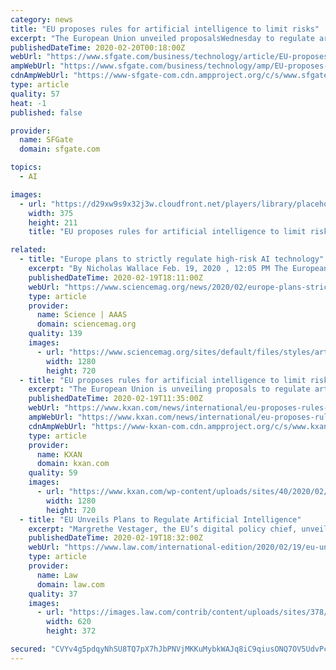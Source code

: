 ```yaml
---
category: news
title: "EU proposes rules for artificial intelligence to limit risks"
excerpt: "The European Union unveiled proposalsWednesday to regulate artificial intelligence that call for strict rules and safeguards on risky applications of the rapidly developing technology. The report is part of the bloc's wider digital strategy aimed at maintaining its position as the global pacesetter on technological standards."
publishedDateTime: 2020-02-20T00:18:00Z
webUrl: "https://www.sfgate.com/business/technology/article/EU-proposes-rules-for-artificial-intelligence-to-15066968.php"
ampWebUrl: "https://www.sfgate.com/business/technology/amp/EU-proposes-rules-for-artificial-intelligence-to-15066968.php"
cdnAmpWebUrl: "https://www-sfgate-com.cdn.ampproject.org/c/s/www.sfgate.com/business/technology/amp/EU-proposes-rules-for-artificial-intelligence-to-15066968.php"
type: article
quality: 57
heat: -1
published: false

provider:
  name: SFGate
  domain: sfgate.com

topics:
  - AI

images:
  - url: "https://d29xw9s9x32j3w.cloudfront.net/players/library/placeholder.png"
    width: 375
    height: 211
    title: "EU proposes rules for artificial intelligence to limit risks"

related:
  - title: "Europe plans to strictly regulate high-risk AI technology"
    excerpt: "By Nicholas Wallace Feb. 19, 2020 , 12:05 PM The European Commission today unveiled its plan to strictly regulate artificial intelligence (AI), distinguishing itself from more freewheeling approaches to the technology in the United States and China."
    publishedDateTime: 2020-02-19T18:11:00Z
    webUrl: "https://www.sciencemag.org/news/2020/02/europe-plans-strictly-regulate-high-risk-ai-technology"
    type: article
    provider:
      name: Science | AAAS
      domain: sciencemag.org
    quality: 139
    images:
      - url: "https://www.sciencemag.org/sites/default/files/styles/article_main_large/public/European_AI_Regulation_1280x720.jpg?itok=OAWMDBz_"
        width: 1280
        height: 720
  - title: "EU proposes rules for artificial intelligence to limit risks"
    excerpt: "The European Union is unveiling proposals to regulate artificial intelligence that call for strict rules and safeguards on risky applications of the emerging technology. The report"
    publishedDateTime: 2020-02-19T11:35:00Z
    webUrl: "https://www.kxan.com/news/international/eu-proposes-rules-for-artificial-intelligence-to-limit-risks/"
    ampWebUrl: "https://www.kxan.com/news/international/eu-proposes-rules-for-artificial-intelligence-to-limit-risks/amp/"
    cdnAmpWebUrl: "https://www-kxan-com.cdn.ampproject.org/c/s/www.kxan.com/news/international/eu-proposes-rules-for-artificial-intelligence-to-limit-risks/amp/"
    type: article
    provider:
      name: KXAN
      domain: kxan.com
    quality: 59
    images:
      - url: "https://www.kxan.com/wp-content/uploads/sites/40/2020/02/26a5d5519fb44b4cbb90a8135709a722.jpg?w=1280&h=720&crop=1"
        width: 1280
        height: 720
  - title: "EU Unveils Plans to Regulate Artificial Intelligence"
    excerpt: "Margrethe Vestager, the EU’s digital policy chief, unveiled a strategy for artificial intelligence on Wednesday that aims to boost the use of AI in Europe while addressing concerns about data privacy. “We want every citizen, every employee, every business to stand a fair chance to reap the benefits of digitalization,” she said in a statement."
    publishedDateTime: 2020-02-19T18:32:00Z
    webUrl: "https://www.law.com/international-edition/2020/02/19/eu-unveils-plans-to-regulate-artificial-intelligence/"
    type: article
    provider:
      name: Law
      domain: law.com
    quality: 37
    images:
      - url: "https://images.law.com/contrib/content/uploads/sites/378/2019/04/Artificial-Intelligence-Article-201904091050.jpg"
        width: 620
        height: 372

secured: "CVYv4g5pdqyNhSU8TQ7pX7hJbPNVjMKKuMybkWAJq8iC9qiusONQ7OV5UdvPcdrYNu85eiJMyoncSXLbnGQGmODGgyq2IKxrRbQ7B7L+lLqqN+0FIoxXSurj1mJTzKRXBVL0EQrslSbkWu0Oyy75O+HZt25bsPuVi4Er4jfw4IzcbgQ8v3Q5whDs6bu4mtCSsAAzFtE258TDC7bMfwgJyg7iMvkdvsVaPL55kLQorbl6PYjUlvXv3Gz3CqlyVPEpEaHSPJMMhT3FkSKMPJg/4nTOHGJ6Ms7CHJXI0LwCfVMzylSm1rIz59wo/vYMzHis;4AJWE8/AelAaQb/dXImgBg=="
---
```


